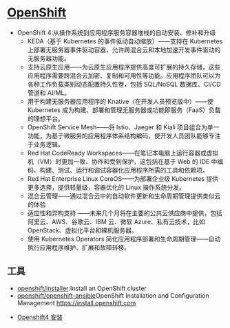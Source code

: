 # [OpenShift](https://www.openshift.com)

* OpenShift 4:从操作系统到应用程序服务容器堆栈的自动安装、修补和升级
  - KEDA（基于 Kubernetes 的事件驱动自动缩放）——支持在 Kubernetes 上部署无服务器事件驱动容器，允许跨混合云和本地加速开发事件驱动的无服务器功能。
  - 支持云原生应用——为云原生应用程序提供高度可扩展的持久存储，这些应用程序需要跨混合云加密、复制和可用性等功能。应用程序团队可以为各种工作负载类别动态配置持久性卷，包括 SQL/NoSQL 数据库、CI/CD 管道和 AI/ML。
  - 用于构建无服务器应用程序的 Knative（在开发人员预览版中）——使 Kubernetes 成为构建、部署和管理无服务器或功能即服务（FaaS）负载的理想平台。
  - OpenShift Service Mesh——将 Istio、Jaeger 和 Kiali 项目组合为单一功能，为基于微服务的应用程序体系结构编码，使开发人员团队能够专注于业务逻辑。
  - Red Hat CodeReady Workspaces——在笔记本电脑上运行容器或虚拟机（VM）时更加一致、协作和受到保护，这包括在基于 Web 的 IDE 中编码、构建、测试、运行和调试容器化应用程序所需的工具和依赖项。
  - Red Hat Enterprise Linux CoreOS——为部署企业级 Kubernetes 提供更多选择，提供轻量级，容器优化的 Linux 操作系统分发。
  - 混合云管理——通过混合云中的自动软件更新和生命周期管理提供类似云的体验
  - 适应性和异构支持 ——未来几个月将在主要的公共云供应商中提供，包括阿里云、AWS、谷歌云、IBM 云、微软 Azure、私有云技术，比如 OpenStack、虚拟化平台和裸机服务器。
  - 使用 Kubernetes Operators 简化应用程序部署和生命周期管理——自动执行应用程序维护、扩展和故障转移。

## 工具

* [openshift/installer](https://github.com/openshift/installer):Install an OpenShift cluster
* [openshift/openshift-ansible](https://github.com/openshift/openshift-ansible)OpenShift Installation and Configuration Management https://install.openshift.com
- [Openshift4 安装](https://mp.weixin.qq.com/s/JjfW6oibG9TLNdWostuwsQ)
